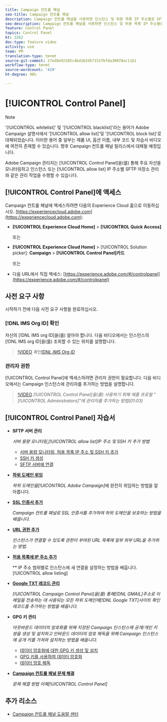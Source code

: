 ```yaml
---
title: Campaign 컨트롤 패널
seo-title: Campaign 컨트롤 패널
description: Campaign 컨트롤 패널을 사용하면 인스턴스 및 허용 목록 IP 주소별로 SFTP 저장소를 모니터링하고 관리할 수 있습니다.
seo-description: Campaign 컨트롤 패널을 사용하면 인스턴스 및 허용 목록 IP 주소별로 SFTP 저장소를 모니터링하고 관리할 수 있습니다.
feature: Control Panel
topics: Control Panel
kt: 3262
doc-type: feature video
activity: use
team: PM
translation-type: tm+mt
source-git-commit: 27ed8e92185c4bd162d57151fbfda30078ac11b1
workflow-type: tm+mt
source-wordcount: '419'
ht-degree: 98%

---
```



# [!UICONTROL Control Panel]

>[!NOTE]
>
>&#39;[!UICONTROL whitelist]&#39; 및 &#39;[!UICONTROL blacklist]&#39;라는 용어가 Adobe Campaign 설명서에서 &#39;[!UICONTROL allow list]&#39;및 &#39;[!UICONTROL block list]&#39;로 대체되었습니다.
>이러한 용어 중 일부는 제품 UI, 옵션 이름, 내부 코드 및 자습서 비디오에 여전히 존재할 수 있습니다. 향후 Campaign 컨트롤 패널 릴리스에서 대체될 예정입니다.

Adobe Campaign 관리자는 [!UICONTROL Control Panel]을(를) 통해 주요 자산을 모니터링하고 인스턴스 또는 [!UICONTROL allow list] IP 주소별 SFTP 저장소 관리와 같은 관리 작업을 수행할 수 있습니다.

## [!UICONTROL Control Panel]에 액세스 

Campaign 컨트롤 패널에 액세스하려면 다음의 Experience Cloud 홈으로 이동하십시오. [https://experiencecloud.adobe.com](https://experiencecloud.adobe.com):

* **[!UICONTROL Experience Cloud Home]** > **[!UICONTROL Quick Access]**

   또는
* **[!UICONTROL Experience Cloud Home]**  > [!UICONTROL Solution picker]: **Campaign** > **[!UICONTROL Control Panel]카드**

   또는

* 다음 URL에서 직접 액세스: [https://experience.adobe.com/#/controlpanel](https://experience.adobe.com/#/controlpanel)

## 사전 요구 사항

시작하기 전에 다음 사전 요구 사항을 완료하십시오.

### [!DNL IMS Org ID] 확인 

자신의 [!DNL IMS org ID]을(를) 알아야 합니다. 다음 비디오에서는 인스턴스의 [!DNL IMS org ID]을(를) 조회할 수 있는 위치를 설명합니다.

>[!VIDEO](https://video.tv.adobe.com/v/27183?quality=12)
*확인[!DNL IMS Org ID](00:26)*

### 관리자 권한

[!UICONTROL Control Panel]에 액세스하려면 관리자 권한이 필요합니다.
다음 비디오에서는 Campaign 인스턴스에 관리자를 추가하는 방법을 설명합니다.

>[!VIDEO](https://video.tv.adobe.com/v/27147?quality=12)
*[!UICONTROL Control Panel]을(를) 사용하기 위해 제품 프로필 &quot;[!UICONTROL Administrators]&quot;에 관리자를 추가하는 방법(01:03)*

## [!UICONTROL Control Panel] 자습서

* **SFTP 서버 관리**

   *서버 용량 모니터링,[!UICONTROL allow list]IP 주소 및 SSH 키 추가 방법*

   * [서버 용량 모니터링, 허용 목록 IP 주소 및 SSH 키 추가](/help/acc/monitoring-campaign-classic/control-panel/monitoring-server-capacity-allow-listing-adding-ssh-key.md)
   * [SSH 키 생성](/help/acc/monitoring-campaign-classic/control-panel/generate-ssh-key.md)
   * [SFTP 서버에 연결](/help/acc/monitoring-campaign-classic/control-panel/connect-to-sftp-server.md)

* **[하위 도메인 위임](/help/acc/monitoring-campaign-classic/control-panel/subdomain-delegation.md)**

   *하위 도메인을[!UICONTROL Adobe Campaign]*&#x200B;에 완전히 위임하는 방법을 알아봅니다.

* **[SSL 인증서 추가](/help/acc/monitoring-campaign-classic/control-panel/adding-ssl-certificates.md)**

   *Campaign 컨트롤 패널로 SSL 인증서를 추가하여 하위 도메인을 보호하는 방법을 배웁니다.*

* **[URL 권한 추가](/help/acc/monitoring-campaign-classic/control-panel/adding-url-permissions.md)**

   *인스턴스가 연결할 수 있도록 권한이 부여된 URL 목록에 일부 외부 URL을 추가하는 방법.*

* **[허용 목록에 IP 주소 추가](/help/acc/monitoring-campaign-classic/control-panel/ip-allow-listing.md)**

   ** IP 주소 범위별로 인스턴스에 새 연결을 설정하는 방법을 배웁니다.[!UICONTROL allow listing]

* **[Google TXT 레코드 관리](/help/acc/monitoring-campaign-classic/control-panel/google-txt-record-management.md)**

   *[!UICONTROL Campaign Control Panel]을(를) 통해[!DNL GMAIL]주소로 이메일을 전송하는 데 사용되는 모든 하위 도메인에[!DNL Google TXT]사이트 확인 레코드를 추가하는 방법을 배웁니다.*

* **GPG 키 관리**

   *아웃바운드 데이터의 암호화를 위해 지정된 Campaign 인스턴스에 공개/개인 키 쌍을 생성 및 설치하고 인바운드 데이터의 암호 해독을 위해 Campaign 인스턴스에 공개 키를 가져와 설치하는 방법을 배웁니다.*

   * [데이터 암호화에 대한 GPG 키 생성 및 설치](./gpg-key-management/generating-and-installing-gpg-keys-for-data-encryption.md)
   * [GPG 키를 사용하여 데이터 암호화](./gpg-key-management/using-a-gpg-key-to-encrypt-data.md)
   * [데이터 암호 해독](./gpg-key-management/decrypting-data.md)

* **[Campaign 컨트롤 패널 문제 해결](/help/acc/monitoring-campaign-classic/control-panel/trouble-shooting.md)**

   *문제 해결 방법 이해[!UICONTROL Control Panel]*

## 추가 리소스

* [Campaign 컨트롤 패널 도움말 센터](https://docs.adobe.com/content/help/ko-KR/control-panel/using/control-panel-home.html)
